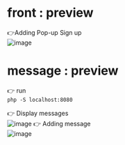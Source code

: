 # front : preview
👉Adding Pop-up Sign up  
![image](https://user-images.githubusercontent.com/21148133/169268244-7ad95dec-d40e-4026-af6a-aada6350c013.png)

# message : preview
👉 run  
``php -S localhost:8080`` 

👉 Display messages  
![image](https://user-images.githubusercontent.com/21148133/169268046-f0fb16c4-faa0-40d6-be69-d93eb01b9d11.png)
👉 Adding message  
![image](https://user-images.githubusercontent.com/21148133/169268077-5b7cfce8-6b73-48b3-a4ea-1074f9b4e04e.png)
